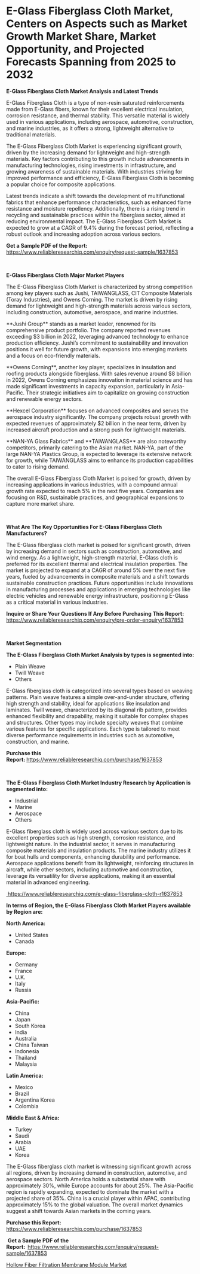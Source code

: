 <p><h1>E-Glass Fiberglass Cloth Market, Centers on Aspects such as Market Growth Market Share, Market Opportunity, and Projected Forecasts Spanning from 2025 to 2032</h1></p><p><strong>E-Glass Fiberglass Cloth Market Analysis and Latest Trends</strong></p>
<p><p>E-Glass Fiberglass Cloth is a type of non-resin saturated reinforcements made from E-Glass fibers, known for their excellent electrical insulation, corrosion resistance, and thermal stability. This versatile material is widely used in various applications, including aerospace, automotive, construction, and marine industries, as it offers a strong, lightweight alternative to traditional materials.</p><p>The E-Glass Fiberglass Cloth Market is experiencing significant growth, driven by the increasing demand for lightweight and high-strength materials. Key factors contributing to this growth include advancements in manufacturing technologies, rising investments in infrastructure, and growing awareness of sustainable materials. With industries striving for improved performance and efficiency, E-Glass Fiberglass Cloth is becoming a popular choice for composite applications.</p><p>Latest trends indicate a shift towards the development of multifunctional fabrics that enhance performance characteristics, such as enhanced flame resistance and moisture repellency. Additionally, there is a rising trend in recycling and sustainable practices within the fiberglass sector, aimed at reducing environmental impact. The E-Glass Fiberglass Cloth Market is expected to grow at a CAGR of 9.4% during the forecast period, reflecting a robust outlook and increasing adoption across various sectors.</p></p>
<p><strong>Get a Sample PDF of the Report:&nbsp;</strong> <a href="https://www.reliableresearchiq.com/enquiry/request-sample/1637853?utm_campaign=2780&utm_medium=2&utm_source=Github&utm_content=ia&utm_term=02042025&utm_id=e-glass-fiberglass-cloth">https://www.reliableresearchiq.com/enquiry/request-sample/1637853</a></p>
<p>&nbsp;</p>
<p><strong>E-Glass Fiberglass Cloth Major Market Players</strong></p>
<p><p>The E-Glass Fiberglass Cloth Market is characterized by strong competition among key players such as Jushi, TAIWANGLASS, CIT Composite Materials (Toray Industries), and Owens Corning. The market is driven by rising demand for lightweight and high-strength materials across various sectors, including construction, automotive, aerospace, and marine industries.</p><p>**Jushi Group** stands as a market leader, renowned for its comprehensive product portfolio. The company reported revenues exceeding $3 billion in 2022, leveraging advanced technology to enhance production efficiency. Jushi’s commitment to sustainability and innovation positions it well for future growth, with expansions into emerging markets and a focus on eco-friendly materials.</p><p>**Owens Corning**, another key player, specializes in insulation and roofing products alongside fiberglass. With sales revenue around $8 billion in 2022, Owens Corning emphasizes innovation in material science and has made significant investments in capacity expansion, particularly in Asia-Pacific. Their strategic initiatives aim to capitalize on growing construction and renewable energy sectors.</p><p>**Hexcel Corporation** focuses on advanced composites and serves the aerospace industry significantly. The company projects robust growth with expected revenues of approximately $2 billion in the near term, driven by increased aircraft production and a strong push for lightweight materials.</p><p>**NAN-YA Glass Fabrics** and **TAIWANGLASS** are also noteworthy competitors, primarily catering to the Asian market. NAN-YA, part of the large NAN-YA Plastics Group, is expected to leverage its extensive network for growth, while TAIWANGLASS aims to enhance its production capabilities to cater to rising demand.</p><p>The overall E-Glass Fiberglass Cloth Market is poised for growth, driven by increasing applications in various industries, with a compound annual growth rate expected to reach 5% in the next five years. Companies are focusing on R&D, sustainable practices, and geographical expansions to capture more market share.</p></p>
<p>&nbsp;</p>
<p><strong>What Are The Key Opportunities For E-Glass Fiberglass Cloth Manufacturers?</strong></p>
<p><p>The E-Glass fiberglass cloth market is poised for significant growth, driven by increasing demand in sectors such as construction, automotive, and wind energy. As a lightweight, high-strength material, E-Glass cloth is preferred for its excellent thermal and electrical insulation properties. The market is projected to expand at a CAGR of around 5% over the next five years, fueled by advancements in composite materials and a shift towards sustainable construction practices. Future opportunities include innovations in manufacturing processes and applications in emerging technologies like electric vehicles and renewable energy infrastructure, positioning E-Glass as a critical material in various industries.</p></p>
<p><strong>Inquire or Share Your Questions If Any Before Purchasing This Report:</strong> <a href="https://www.reliableresearchiq.com/enquiry/pre-order-enquiry/1637853?utm_campaign=2780&utm_medium=2&utm_source=Github&utm_content=ia&utm_term=02042025&utm_id=e-glass-fiberglass-cloth">https://www.reliableresearchiq.com/enquiry/pre-order-enquiry/1637853</a></p>
<p>&nbsp;</p>
<p><strong>Market Segmentation</strong></p>
<p><strong>The E-Glass Fiberglass Cloth Market Analysis by types is segmented into:</strong></p>
<p><ul><li>Plain Weave</li><li>Twill Weave</li><li>Others</li></ul></p>
<p><p>E-Glass fiberglass cloth is categorized into several types based on weaving patterns. Plain weave features a simple over-and-under structure, offering high strength and stability, ideal for applications like insulation and laminates. Twill weave, characterized by its diagonal rib pattern, provides enhanced flexibility and drapability, making it suitable for complex shapes and structures. Other types may include specialty weaves that combine various features for specific applications. Each type is tailored to meet diverse performance requirements in industries such as automotive, construction, and marine.</p></p>
<p><strong>Purchase this Report:&nbsp;</strong><a href="https://www.reliableresearchiq.com/purchase/1637853?utm_campaign=2780&utm_medium=2&utm_source=Github&utm_content=ia&utm_term=02042025&utm_id=e-glass-fiberglass-cloth">https://www.reliableresearchiq.com/purchase/1637853</a></p>
<p>&nbsp;</p>
<p><strong>The E-Glass Fiberglass Cloth Market Industry Research by Application is segmented into:</strong></p>
<p><ul><li>Industrial</li><li>Marine</li><li>Aerospace</li><li>Others</li></ul></p>
<p><p>E-Glass fiberglass cloth is widely used across various sectors due to its excellent properties such as high strength, corrosion resistance, and lightweight nature. In the industrial sector, it serves in manufacturing composite materials and insulation products. The marine industry utilizes it for boat hulls and components, enhancing durability and performance. Aerospace applications benefit from its lightweight, reinforcing structures in aircraft, while other sectors, including automotive and construction, leverage its versatility for diverse applications, making it an essential material in advanced engineering.</p></p>
<p><a href="https://www.reliableresearchiq.com/e-glass-fiberglass-cloth-r1637853?utm_campaign=2780&utm_medium=2&utm_source=Github&utm_content=ia&utm_term=02042025&utm_id=e-glass-fiberglass-cloth">&nbsp;https://www.reliableresearchiq.com/e-glass-fiberglass-cloth-r1637853</a></p>
<p><strong>In terms of Region, the E-Glass Fiberglass Cloth Market Players available by Region are:</strong></p>
<p>
    <p> <strong> North America: </strong>
        <ul>
            <li>United States</li>
            <li>Canada</li>
        </ul>
        </p> 
    <p> <strong> Europe: </strong>
        <ul>
            <li>Germany</li>
            <li>France</li>
            <li>U.K.</li>
            <li>Italy</li>
            <li>Russia</li>
        </ul>
        </p> 
    <p> <strong> Asia-Pacific: </strong>
        <ul>
            <li>China</li>
            <li>Japan</li>
            <li>South Korea</li>
            <li>India</li>
            <li>Australia</li>
            <li>China Taiwan</li>
            <li>Indonesia</li>
            <li>Thailand</li>
            <li>Malaysia</li>
        </ul>
        </p> 
    <p> <strong> Latin America: </strong>
        <ul>
            <li>Mexico</li>
            <li>Brazil</li>
            <li>Argentina Korea</li>
            <li>Colombia</li>
        </ul>
        </p> 
    <p> <strong> Middle East & Africa: </strong>
        <ul>
            <li>Turkey</li>
            <li>Saudi</li>
            <li>Arabia</li>
            <li>UAE</li>
            <li>Korea</li>
        </ul>
    </p>
    </p>
<p><p>The E-Glass fiberglass cloth market is witnessing significant growth across all regions, driven by increasing demand in construction, automotive, and aerospace sectors. North America holds a substantial share with approximately 30%, while Europe accounts for about 25%. The Asia-Pacific region is rapidly expanding, expected to dominate the market with a projected share of 35%. China is a crucial player within APAC, contributing approximately 15% to the global valuation. The overall market dynamics suggest a shift towards Asian markets in the coming years.</p></p>
<p><strong>Purchase this Report: </strong><a href="https://www.reliableresearchiq.com/purchase/1637853?utm_campaign=2780&utm_medium=2&utm_source=Github&utm_content=ia&utm_term=02042025&utm_id=e-glass-fiberglass-cloth">https://www.reliableresearchiq.com/purchase/1637853</a></p>
<p>&nbsp;<strong>Get a Sample PDF of the Report:&nbsp;&nbsp;</strong><a href="https://www.reliableresearchiq.com/enquiry/request-sample/1637853?utm_campaign=2780&utm_medium=2&utm_source=Github&utm_content=ia&utm_term=02042025&utm_id=e-glass-fiberglass-cloth">https://www.reliableresearchiq.com/enquiry/request-sample/1637853</a></p>
<p><strong></strong></p>
<p><p><a href="https://github.com/memorirummy/Market-Research-Report-List-1/blob/main/hollow-fiber-filtration-membrane-module-market.md?utm_campaign=2780&utm_medium=2&utm_source=Github&utm_content=ia&utm_term=02042025&utm_id=e-glass-fiberglass-cloth">Hollow Fiber Filtration Membrane Module Market</a></p></p>